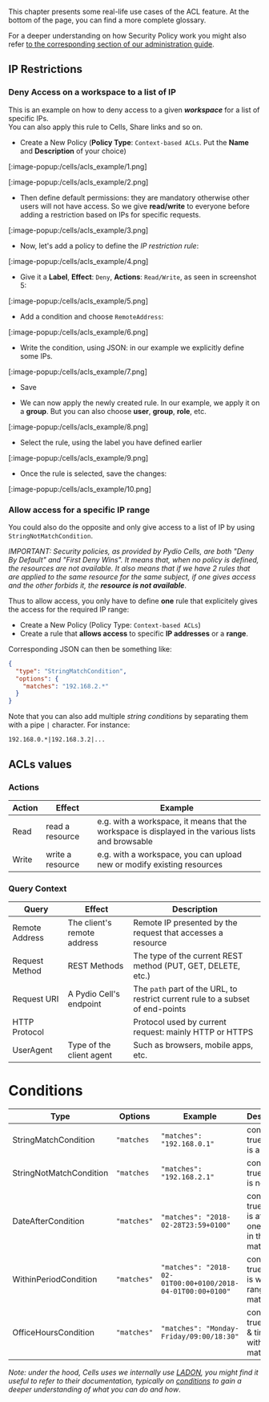 This chapter presents some real-life use cases of the ACL feature. At the bottom of the page, you can find a more complete glossary.

For a deeper understanding on how Security Policy work you might also refer [to the corresponding section of our administration guide](en/docs/cells/v4/secure-your-data).

## IP Restrictions

### Deny Access on a workspace to a list of IP

This is an example on how to deny access to a given **_workspace_** for a list of specific IPs.  
You can also apply this rule to Cells, Share links and so on.

- Create a New Policy (**Policy Type**: `Context-based ACLs`. Put the **Name** and **Description** of your choice)

[:image-popup:/cells/acls_example/1.png]

[:image-popup:/cells/acls_example/2.png]

- Then define default permissions: they are mandatory otherwise other users will not have access. So we give **read/write** to everyone before adding a restriction based on IPs for specific requests.

[:image-popup:/cells/acls_example/3.png]

- Now, let's add a policy to define the _IP restriction rule_:

[:image-popup:/cells/acls_example/4.png]

- Give it a **Label**, **Effect**: `Deny`, **Actions**: `Read/Write`, as seen in screenshot 5:

[:image-popup:/cells/acls_example/5.png]

- Add a condition and choose `RemoteAddress`:

[:image-popup:/cells/acls_example/6.png]

- Write the condition, using JSON: in our example we explicitly define some IPs.

[:image-popup:/cells/acls_example/7.png]

- Save

- We can now apply the newly created rule. In our example, we apply it on a **group**. But you can also choose **user**, **group**, **role**, etc.

[:image-popup:/cells/acls_example/8.png]

- Select the rule, using the label you have defined earlier

[:image-popup:/cells/acls_example/9.png]

- Once the rule is selected, save the changes:

[:image-popup:/cells/acls_example/10.png]

### Allow access for a specific IP range

You could also do the opposite and only give access to a list of IP by using `StringNotMatchCondition`.

_IMPORTANT: Security policies, as provided by Pydio Cells, are both "Deny By Default" and "First Deny Wins". It means that, when no policy is defined, the resources are not available. It also means that if we have 2 rules that are applied to the same resource for the same subject, if one gives access and the other forbids it, the **resource is not available**_.

Thus to allow access, you only have to define **one** rule that explicitely gives the access for the required IP range:

- Create a New Policy (Policy Type: `Context-based ACLs`)
- Create a rule that **allows access** to specific **IP addresses** or a **range**.

Corresponding JSON can then be something like:

```json
{
  "type": "StringMatchCondition",
  "options": {
    "matches": "192.168.2.*"
  }
}
```

Note that you can also add multiple _string conditions_ by separating them with a pipe `|` character. For instance:

`192.168.0.*|192.168.3.2|...`

<!-- TODO 

## Date/Time Restrictions

## REST method Restrictions

-->

## ACLs values

### Actions

| Action | Effect           | Example                                                                             |
| ------ | ---------------- | ----------------------------------------------------------------------------------- |
| Read   | read a resource  | e.g. with a workspace, it means that the workspace is displayed in the various lists and browsable |
| Write  | write a resource | e.g. with a workspace, you can upload new or modify existing resources |

### Query Context

| Query          | Effect                       | Description                                                                                 |
| -------------- | ---------------------------- | ------------------------------------------------------------------------------------------- |
| Remote Address | The client's remote address  | Remote IP presented by the request that accesses a resource |
| Request Method | REST Methods                 | The type of the current REST method (PUT, GET, DELETE, etc.) |
| Request URI    | A Pydio Cell's endpoint      | The `path` part of the URL, to restrict current rule to a subset of end-points |
| HTTP Protocol  |                              | Protocol used by current request: mainly HTTP or HTTPS |
| UserAgent      | Type of the client agent     | Such as browsers, mobile apps, etc. |

# Conditions

| Type                    | Options     | Example                                                    | Description                                                     |
| ----------------------- | ----------- | ---------------------------------------------------------- | --------------------------------------------------------------- |
| StringMatchCondition    | `"matches`  | `"matches": "192.168.0.1"`                                 | condition is true if there is a match                           |
| StringNotMatchCondition | `"matches`  | `"matches": "192.168.2.1"`                                 | condition is true if there is no match                          |
| DateAfterCondition      | `"matches"` | `"matches": "2018-02-28T23:59+0100"`                       | condition is true if date is after the one defined in the match |
| WithinPeriodCondition   | `"matches"` | `"matches": "2018-02-01T00:00+0100/2018-04-01T00:00+0100"` | condition is true if date is within the range of match          |
| OfficeHoursCondition    | `"matches"` | `"matches": "Monday-Friday/09:00/18:30"`                   | condition is true if date & time are within the match           |

_Note: under the hood, Cells uses we internally use [LADON](https://github.com/ory/ladon), you might find  it useful to refer to their documentation, typically on [conditions](https://github.com/ory/ladon#conditions) to gain a deeper understanding of what you can do and how_.

